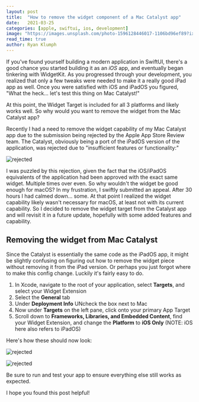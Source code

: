 ```yaml
---
layout: post
title:  "How to remove the widget component of a Mac Catalyst app"
date:   2021-03-25
categories: [apple, swiftui, ios, development]
image: "https://images.unsplash.com/photo-1596128446017-1106bd96ef89?ixid=MXwxMjA3fDB8MHxwaG90by1wYWdlfHx8fGVufDB8fHw%3D&ixlib=rb-1.2.1&auto=format&fit=crop&w=2091&q=80"
read_time: true
author: Ryan Klumph
---
```

If you've found yourself building a modern application in SwiftUI, there's a good chance you started building it as an *iOS* app, and eventually began tinkering with WidgetKit. As you progressed through your development, you realized that only a few tweaks were needed to make it a really good iPad app as well. Once you were satisfied with iOS and iPadOS you figured, "What the heck... let's test this thing on Mac Catalyst!"

At this point, the Widget Target is included for all 3 platforms and likely works well. So why would you want to remove the widget from the Mac Catalyst app?

Recently I had a need to remove the widget capability of my Mac Catalyst app due to the submission being rejected by the Apple App Store Review team. The Catalyst, obviously being a port of the iPadOS version of the application, was rejected due to "insufficient features or functionality:"

<p class="mb-5"><img class="shadow-lg" src="{{site.baseurl}}/assets/images/widgetrejection.png" alt="rejected" /></p>

I was puzzled by this rejection, given the fact that the iOS/iPadOS equivalents of the application had been approved with the exact same widget. Multiple times over even. So why wouldn't the widget be good enough for macOS? In my frustration, I swiftly submitted an appeal. After 30 hours I had calmed down... some. At that point I realized the widget capability likely wasn't necessary for macOS, at least not with its current capability. So I decided to remove the widget target from the Catalyst app and will revisit it in a future update, hopefully with some added features and capability.

## Removing the widget from Mac Catalyst
Since the Catalyst is essentially the same code as the iPadOS app, it might be slightly confusing on figuring out how to remove the widget piece without removing it from the iPad version. Or perhaps you just forgot where to make this config change. Luckily it's fairly easy to do.

1. In Xcode, navigate to the root of your application, select **Targets**, and select your Widget Extension
2. Select the **General** tab
3. Under **Deployment Info** UNcheck the box next to Mac
4. Now under **Targets** on the left pane, click onto your primary App Target
5. Scroll down to **Frameworks, Libraries, and Embedded Content**, find your Widget Extension, and change the **Platform** to **iOS Only** (NOTE: iOS here also refers to iPadOS)

Here's how these should now look:

<p class="mb-5"><img class="shadow-lg" src="{{site.baseurl}}/assets/images/widgettarget.png" alt="rejected" /></p>
<p class="mb-5"><img class="shadow-lg" src="{{site.baseurl}}/assets/images/widgetplatform.png" alt="rejected" /></p>

Be sure to run and test your app to ensure everything else still works as expected.

I hope you found this post helpful!
